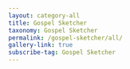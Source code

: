 ```yaml
---
layout: category-all
title: Gospel Sketcher
taxonomy: Gospel Sketcher
permalink: /gospel-sketcher/all/
gallery-link: true
subscribe-tag: Gospel Sketcher
---
```


